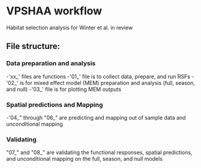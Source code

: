 # VPSHAA workflow
Habitat selection analysis for Winter et al. in review

## File structure:
### Data preparation and analysis
-'xx_' files are functions
-'01_' file is to collect data, prepare, and run RSFs
-'02_' is for mixed effect model (MEM) preparation and analysis (full, season, and null)
-'03_' file is for plotting MEM outputs

### Spatial predictions and Mapping
-'04_" through "06_" are predicting and mapping out of sample data and unconditional mapping

### Validating
"07_" and "08_" are validating the functional responses, spatial predictions, and unconditional mapping on the full, season, and null models 


